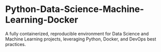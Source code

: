 # Python-Data-Science-Machine-Learning-Docker
A fully containerized, reproducible environment for Data Science and Machine Learning projects, leveraging Python, Docker, and DevOps best practices.

